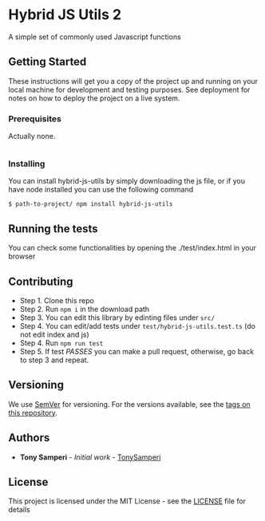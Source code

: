 # Hybrid JS Utils 2

A simple set of commonly used Javascript functions

## Getting Started

These instructions will get you a copy of the project up and running on your local machine for development and testing purposes. See deployment for notes on how to deploy the project on a live system.

### Prerequisites

Actually none.

```

```

### Installing

You can install hybrid-js-utils by simply downloading the js file,
or if you have node installed you can use the following command

```
$ path-to-project/ npm install hybrid-js-utils
```

## Running the tests

You can check some functionalities by opening the ./test/index.html in your browser

## Contributing

* Step 1. Clone this repo
* Step 2. Run `npm i` in the download path
* Step 3. You can edit this library by edinting files under `src/`
* Step 4. You can edit/add tests under `test/hybrid-js-utils.test.ts` (do not edit index and js)
* Step 4. Run `npm run test`
* Step 5. If test *PASSES* you can make a pull request, otherwise, go back to step 3 and repeat.

## Versioning

We use [SemVer](http://semver.org/) for versioning. For the versions available, see the [tags on this repository](https://github.com/your/project/tags). 

## Authors

* **Tony Samperi** - *Initial work* - [TonySamperi](https://github.com/TonySamperi)

## License

This project is licensed under the MIT License - see the [LICENSE](LICENSE) file for details
